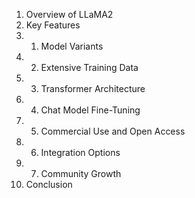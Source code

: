 1. Overview of LLaMA2
2. Key Features
3. 1. Model Variants
4. 2. Extensive Training Data
5. 3. Transformer Architecture
6. 4. Chat Model Fine-Tuning
7. 5. Commercial Use and Open Access
8. 6. Integration Options
9. 7. Community Growth
10. Conclusion
